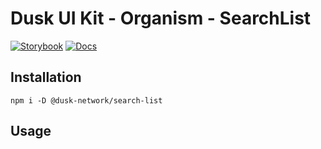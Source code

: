 # Dusk UI Kit - Organism - SearchList

[![Storybook](https://img.shields.io/badge/Storybook-Component_Playground-%23FF4785?style=flat&logo=storybook)](https://dusk-network.github.io/dusk-ui-kit/?path=/story/components-atoms-search-list)
[![Docs](https://img.shields.io/badge/Documentation-%235E35CF?style=flat)](https://dusk-network.github.io/dusk-ui-kit/docs/components/atoms/search-list)

## Installation

```
npm i -D @dusk-network/search-list
```

## Usage

<!-- MARKDOWN-AUTO-DOCS:START (CODE:src=../../../examples/src/organisms/search-list/SearchList_01.svelte) -->
<!-- MARKDOWN-AUTO-DOCS:END -->
